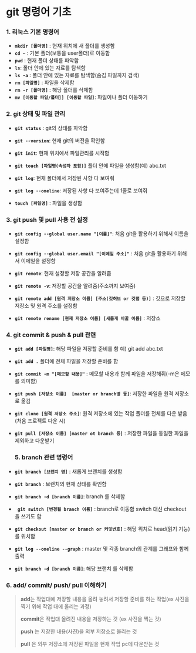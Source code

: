 # git 명령어 기초

### 1. 리눅스 기본 명령어

- **`mkdir [폴더명]`** : 현재 위치에 새 폴더를 생성함
- **`cd ~`** : 기본 폴더(보통을 user폴더)로 이동함
- **`pwd`** : 현재 폴더 상태를 파악함
- **`ls`**: 폴더 안에 있는 자료를 탐색함
- **`ls -a`** : 폴더 안에 있는 자료를 탐색함(숨김 파일까지 검색)
- **`rm [파일명]`** : 파일을 삭제함 
- **`rm -r [폴더명]`** : 해당 폴더를 삭제함
- **`mv [이동할 파일/폴더]] [이동할 파일]`**: 파일이나 폴더 이동하기





### 2. git 상태 및  파일 관리 

- **`git status`** : git의 상태를 파악함
- **`git --version`**: 현재 git의 버전을 확인함

- **`git init`**: 현재 위치에서 파일관리를 시작함
- **`git touch [파일명(속성자 포함)]`** 폴더 안에 파일을 생성함(예) abc.txt
- **`git log`**: 현재 폴더에서 저장된 사항 다 보여줘
- **`git log --oneline`**: 저장된 사항 다 보여주는데 1줄로 보여줘
- **`touch [파일명]`** : 파일을 생성함





### 3. git push 및 pull 사용 전 설정

- **`git config --global user.name "[이름]"`**: 처음 git을 활용하기 위해서 이름을 설정함
- **`git config --global user.email "[이메일 주소]"`** : 처음 git을 활용하기 위해서 이메일을 설정함

- **`git remote`**: 현재 설정할 저장 공간을 알려줌
- **`git remote -v`**: 저장할 공간을 알려줌(주소까지 보여줌)
- **`git remote add [원격 저장소 이름] [주소(깃허브 or 깃랩 등)]`** : 깃으로 저장할 저장소 및 원격 주소를 설정함
- **`git remote rename [현재 저장소 이름] [새롭게 바꿀 이름]`** : 저장소





### 4. git commit & push & pull 관련 

- **`git add [파일명]`**: 해당 파일을 저장할 준비를 함 예) git add abc.txt

- **`git add .`** 폴더에 전체 파일을 저장할 준비를 함

- **`git commit -m "[메모할 내용]"`** : 메모할 내용과 함께 파일을 저장해줘(-m은 메모를 의미함)  

- **`git push [저장소 이름]  [master or branch명 등]`**: 저장한 파일을 원격 저장소로 옮김

- **`git clone [원격 저장소 주소]`**: 원격 저장소에 있는 작업 폴더를 전체를 다운 받음(처음 프로젝트 다운 시)

- **`git pull [저장소 이름] [master ot branch 등]`** : 저장한 파일을 동일한 파일을 제외하고 다운받기

  

  

  ### 5. branch 관련 명령어

- **`git branch [브랜치 명]`** : 새롭게 브랜치를 생성함

- **`git branch`** : 브랜치의 현재 상태를 확인함

- **`git branch -d [branch 이름]`**: branch 를 삭제함

- **` git switch [변경될 branch 이름]`** : branch로 이동함 switch 대신 checkout을 쓰기도 함

- **`git checkout [master or branch or 커밋번호]`** : 해당 위치로  head(읽기 기능)를 위치함 

- **`git log --oneline --graph`** :  master 및 각종 branch의 관계를 그래프와 함께 출력  

- **`git branch -d [branch 이름]`**: 해당 브랜치 를 삭제함 






### 6. add/ commit/ push/ pull 이해하기



> **add**는 작업대에 저장할 내용을 올려 놓려서 저장할 준비를 하는 작업(ex 사진을 찍기 위해 작업 대에 올리는 과정)
>
> **commit**은 작업대 올려진 내용을 저장하는 것 (ex 사진을 찍는 것)
>
> **push** 는 저장한 내용(사진)을 외부 저장소로 올리는 것
>
> **pull** 은 외부 저장소에 저장된 파일을 현재 작업 pc에 다운받는 것

